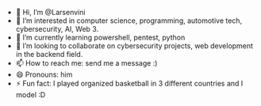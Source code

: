 - 👋 Hi, I’m @Larsenvini
- 👀 I’m interested in computer science, programming, automotive tech, cybersecurity, AI, Web 3. 
- 🌱 I’m currently learning powershell, pentest, python
- 💞️ I’m looking to collaborate on cybersecurity projects, web development in the backend field.
- 📫 How to reach me: send me a message :)
- 😄 Pronouns: him
- ⚡ Fun fact: I played organized basketball in 3 different countries and I model :D

<!---
Larsenvini/Larsenvini is a ✨ special ✨ repository because its `README.md` (this file) appears on your GitHub profile.
You can click the Preview link to take a look at your changes.
--->
